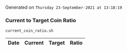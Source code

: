 Generated on `Thursday 23-September-2021 at 13:18:19`

### Current to Target Coin Ratio
`current_coin_ratio.sh`

Date|Current|Target|Ratio
---|---|---|---
